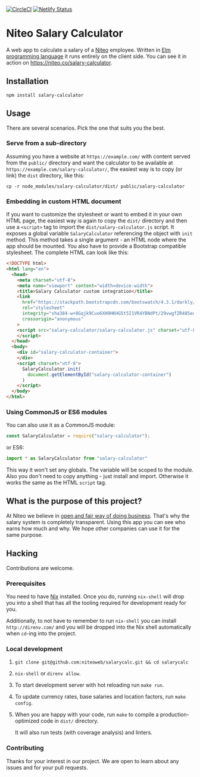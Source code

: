[![CircleCI](https://circleci.com/gh/niteoweb/salarycalc.svg?style=svg)](https://circleci.com/gh/niteoweb/salarycalc)
[![Netlify Status](https://api.netlify.com/api/v1/badges/cccd17ab-57b5-48f2-8f5d-203432b99502/deploy-status)](https://app.netlify.com/sites/salarycalculator/deploys)

# Niteo Salary Calculator

A web app to calculate a salary of a [Niteo](https://niteo.co/) employee. Written in [Elm programming language](https://elm-lang.org/) it runs entirely on the client side. You can see it in action on https://niteo.co/salary-calculator.

## Installation

```shell
npm install salary-calculator
```

## Usage

There are several scenarios. Pick the one that suits you the best.

### Serve from a sub-directory

Assuming you have a website at `https://example.com/` with content served from the `public/` directory and want the calculator to be available at `https://example.com/salary-calculator/`, the easiest way is to copy (or link) the `dist` directory, like this:

```shell
cp -r node_modules/salary-calculator/dist/ public/salary-calculator
```

### Embedding in custom HTML document

If you want to customize the stylesheet or want to embed it in your own HTML page, the easiest way is again to copy the `dist/` directory and then use a `<script>` tag to import the `dist/salary-calculator.js` script. It exposes a global variable `SalaryCalculator` referencing the object with `init` method. This method takes a single argument - an HTML node where the app should be mounted. You also have to provide a Bootstrap compatible stylesheet. The complete HTML can look like this:

```html
<!DOCTYPE html>
<html lang="en">
  <head>
    <meta charset="utf-8">
    <meta name="viewport" content="width=device-width">
    <title>Salary Calculator custom integration</title>
    <link
      href="https://stackpath.bootstrapcdn.com/bootswatch/4.3.1/darkly/bootstrap.min.css"
      rel="stylesheet"
      integrity="sha384-w+8Gqjk9Cuo6XH9HKHG5t5I1VR4YBNdPt/29vwgfZR485eoEJZ8rJRbm3TR32P6k"
      crossorigin="anonymous"
    >
    <script src="salary-calculator/salary-calculator.js" charset="utf-8">
    </script>
  </head>
  <body>
    <div id="salary-calculator-container">
    </div>
    <script charset="utf-8">
      SalaryCalculator.init(
        document.getElementById("salary-calculator-container")
      )
    </script>
  </body>
</html>
```

### Using CommonJS or ES6 modules

You can also use it as a CommonJS module:

```js
const SalaryCalculator = require("salary-calculator");
```

or ES6:


```js
import * as SalaryCalculator from "salary-calculator"
```

This way it won't set any globals. The variable will be scoped to the module. Also you don't need to copy anything - just install and import. Otherwise it works the same as the HTML `script` tag.

## What is the purpose of this project?

At Niteo we believe in [open and fair way of doing business](https://niteo.co/about). That's why the salary system is completely transparent. Using this app you can see who earns how much and why. We hope other companies can use it for the same purpose.

## Hacking

Contributions are welcome.

### Prerequisites

You need to have [Nix](https://nixos.org/download.html) installed. Once you do, running `nix-shell` will drop you into a shell that has all the tooling required for development ready for you.

Additionally, to not have to remember to run `nix-shell` you can install `http://direnv.com/` and you will be dropped into the Nix shell automatically when `cd`-ing into the project.

### Local development

1.  `git clone git@github.com:niteoweb/salarycalc.git && cd salarycalc`

1.  `nix-shell` or `direnv allow`.

1.  To start development server with hot reloading run `make run`.

1.  To update currency rates, base salaries and location factors, run `make config`.

1.  When you are happy with your code, run `make` to compile a production-optimized code in `dist/` directory.

    It will also run tests (with coverage analysis) and linters.

### Contributing

Thanks for your interest in our project. We are open to learn about any issues and for your pull requests.
